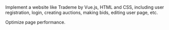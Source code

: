 Implement a website like Trademe by Vue.js, HTML and CSS, including user registration, login, creating auctions, making bids, editing user page, etc.

Optimize page performance.
